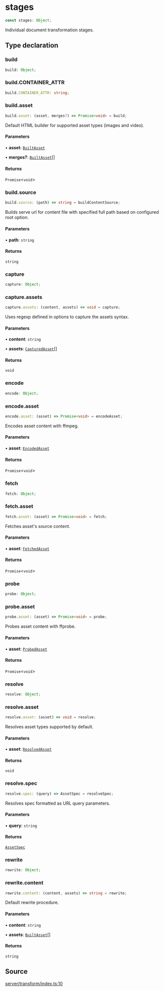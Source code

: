 # stages

```ts
const stages: Object;
```

Individual document transformation stages.

## Type declaration

### build

```ts
build: Object;
```

### build.CONTAINER\_ATTR

```ts
build.CONTAINER_ATTR: string;
```

### build.asset

```ts
build.asset: (asset, merges?) => Promise<void> = build;
```

Default HTML builder for supported asset types (images and video).

#### Parameters

• **asset**: [`BuiltAsset`](../type-aliases/BuiltAsset.md)

• **merges?**: [`BuiltAsset`](../type-aliases/BuiltAsset.md)[]

#### Returns

`Promise`\<`void`\>

### build.source

```ts
build.source: (path) => string = buildContentSource;
```

Builds serve url for content file with specified full path based on configured root option.

#### Parameters

• **path**: `string`

#### Returns

`string`

### capture

```ts
capture: Object;
```

### capture.assets

```ts
capture.assets: (content, assets) => void = capture;
```

Uses regexp defined in options to capture the assets syntax.

#### Parameters

• **content**: `string`

• **assets**: [`CapturedAsset`](../type-aliases/CapturedAsset.md)[]

#### Returns

`void`

### encode

```ts
encode: Object;
```

### encode.asset

```ts
encode.asset: (asset) => Promise<void> = encodeAsset;
```

Encodes asset content with ffmpeg.

#### Parameters

• **asset**: [`EncodedAsset`](../type-aliases/EncodedAsset.md)

#### Returns

`Promise`\<`void`\>

### fetch

```ts
fetch: Object;
```

### fetch.asset

```ts
fetch.asset: (asset) => Promise<void> = fetch;
```

Fetches asset's source content.

#### Parameters

• **asset**: [`FetchedAsset`](../type-aliases/FetchedAsset.md)

#### Returns

`Promise`\<`void`\>

### probe

```ts
probe: Object;
```

### probe.asset

```ts
probe.asset: (asset) => Promise<void> = probe;
```

Probes asset content with ffprobe.

#### Parameters

• **asset**: [`ProbedAsset`](../type-aliases/ProbedAsset.md)

#### Returns

`Promise`\<`void`\>

### resolve

```ts
resolve: Object;
```

### resolve.asset

```ts
resolve.asset: (asset) => void = resolve;
```

Resolves asset types supported by default.

#### Parameters

• **asset**: [`ResolvedAsset`](../type-aliases/ResolvedAsset.md)

#### Returns

`void`

### resolve.spec

```ts
resolve.spec: (query) => AssetSpec = resolveSpec;
```

Resolves spec formatted as URL query parameters.

#### Parameters

• **query**: `string`

#### Returns

[`AssetSpec`](../type-aliases/AssetSpec.md)

### rewrite

```ts
rewrite: Object;
```

### rewrite.content

```ts
rewrite.content: (content, assets) => string = rewrite;
```

Default rewrite procedure.

#### Parameters

• **content**: `string`

• **assets**: [`BuiltAsset`](../type-aliases/BuiltAsset.md)[]

#### Returns

`string`

## Source

[server/transform/index.ts:10](https://github.com/Elringus/Imgit/blob/157689c/src/server/transform/index.ts#L10)
